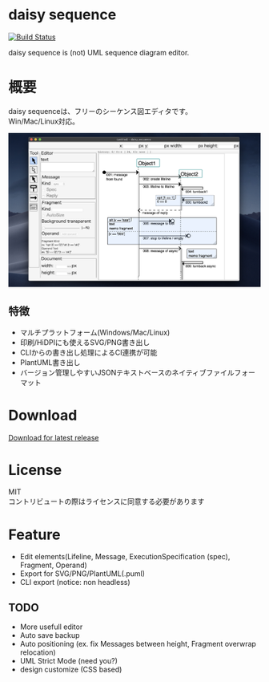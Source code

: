 daisy sequence
====
[![Build Status](https://travis-ci.org/MichinariNukazawa/daisy_sequence.svg?branch=master)](https://travis-ci.org/MichinariNukazawa/daisy_sequence)  

daisy sequence is (not) UML sequence diagram editor.  

# 概要
daisy sequenceは、フリーのシーケンス図エディタです。  
Win/Mac/Linux対応。  

![daisy sequence](document/image/daisy_sequence_201912.01.0.png)  

## 特徴
- マルチプラットフォーム(Windows/Mac/Linux)
- 印刷/HiDPIにも使えるSVG/PNG書き出し
- CLIからの書き出し処理によるCI連携が可能
- PlantUML書き出し
- バージョン管理しやすいJSONテキストベースのネイティブファイルフォーマット

# Download
[Download for latest release](https://github.com/MichinariNukazawa/daisy_sequence/releases)  

# License
MIT  
コントリビュートの際はライセンスに同意する必要があります  

# Feature
- Edit elements(Lifeline, Message, ExecutionSpecification (spec), Fragment, Operand)
- Export for SVG/PNG/PlantUML(.puml)
- CLI export (notice: non headless)

## TODO
- More usefull editor
- Auto save backup
- Auto positioning (ex. fix Messages between height, Fragment overwrap relocation)
- UML Strict Mode (need you?)
- design customize (CSS based)

